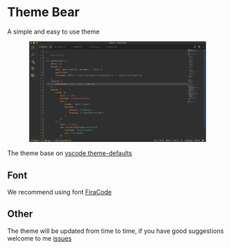 # Theme Bear
A simple and easy to use theme

<p align="center">
  <img alt="VS Code in action" width="80%" src="./bear.png">
</p>

The theme base on [vscode theme-defaults](https://github.com/Microsoft/vscode/tree/master/extensions/theme-defaults)

## Font
We recommend using font [FiraCode](https://github.com/tonsky/FiraCode)

## Other
The theme will be updated from time to time, if you have good suggestions welcome to me [issues](https://github.com/shaodahong/theme-bear/issues)